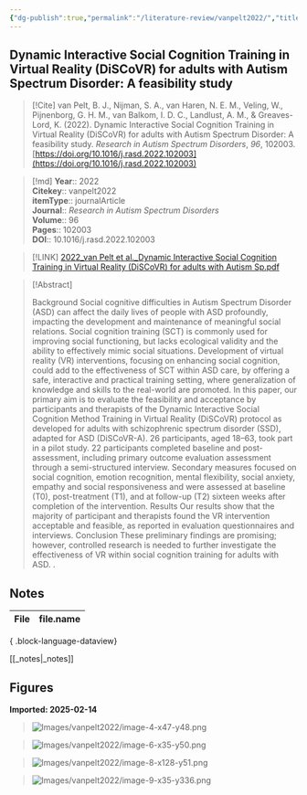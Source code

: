 ```yaml
---
{"dg-publish":true,"permalink":"/literature-review/vanpelt2022/","title":"Dynamic Interactive Social Cognition Training in Virtual Reality (DiSCoVR) for adults with Autism Spectrum Disorder A feasibility study","tags":["VirtualReality","Autism","TheoryofMind"]}
---
```



## Dynamic Interactive Social Cognition Training in Virtual Reality (DiSCoVR) for adults with Autism Spectrum Disorder: A feasibility study

> [!Cite]
> van Pelt, B. J., Nijman, S. A., van Haren, N. E. M., Veling, W., Pijnenborg, G. H. M., van Balkom, I. D. C., Landlust, A. M., & Greaves-Lord, K. (2022). Dynamic Interactive Social Cognition Training in Virtual Reality (DiSCoVR) for adults with Autism Spectrum Disorder: A feasibility study. _Research in Autism Spectrum Disorders_, _96_, 102003. [https://doi.org/10.1016/j.rasd.2022.102003](https://doi.org/10.1016/j.rasd.2022.102003)


>[!md]
> **Year**:: 2022   
> **Citekey**:: vanpelt2022  
> **itemType**:: journalArticle  
> **Journal**:: *Research in Autism Spectrum Disorders*  
> **Volume**:: 96   
> **Pages**:: 102003  
> **DOI**:: 10.1016/j.rasd.2022.102003    

> [!LINK] 
> [2022_van Pelt et al._Dynamic Interactive Social Cognition Training in Virtual Reality (DiSCoVR) for adults with Autism Sp.pdf](zotero://select/library/items/N5J23X76)

> [!Abstract]
>
> Background
Social cognitive difficulties in Autism Spectrum Disorder (ASD) can affect the daily lives of people with ASD profoundly, impacting the development and maintenance of meaningful social relations. Social cognition training (SCT) is commonly used for improving social functioning, but lacks ecological validity and the ability to effectively mimic social situations. Development of virtual reality (VR) interventions, focusing on enhancing social cognition, could add to the effectiveness of SCT within ASD care, by offering a safe, interactive and practical training setting, where generalization of knowledge and skills to the real-world are promoted. In this paper, our primary aim is to evaluate the feasibility and acceptance by participants and therapists of the Dynamic Interactive Social Cognition
Method
Training in Virtual Reality (DiSCoVR) protocol as developed for adults with schizophrenic spectrum disorder (SSD), adapted for ASD (DiSCoVR-A). 26 participants, aged 18–63, took part in a pilot study. 22 participants completed baseline and post-assessment, including primary outcome evaluation assessment through a semi-structured interview. Secondary measures focused on social cognition, emotion recognition, mental flexibility, social anxiety, empathy and social responsiveness and were assessed at baseline (T0), post-treatment (T1), and at follow-up (T2) sixteen weeks after completion of the intervention.
Results
Our results show that the majority of participant and therapists found the VR intervention acceptable and feasible, as reported in evaluation questionnaires and interviews.
Conclusion
These preliminary findings are promising; however, controlled research is needed to further investigate the effectiveness of VR within social cognition training for adults with ASD.
>.
> 


## Notes

| File | file.name |
| ---- | --------- |

{ .block-language-dataview}

[[_notes\|_notes]]

## Figures

**Imported: 2025-02-14**

> ![Images/vanpelt2022/image-4-x47-y48.png](/img/user/Images/vanpelt2022/image-4-x47-y48.png)

> ![Images/vanpelt2022/image-6-x35-y50.png](/img/user/Images/vanpelt2022/image-6-x35-y50.png)

> ![Images/vanpelt2022/image-8-x128-y51.png](/img/user/Images/vanpelt2022/image-8-x128-y51.png)

> ![Images/vanpelt2022/image-9-x35-y336.png](/img/user/Images/vanpelt2022/image-9-x35-y336.png)